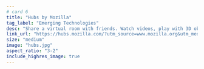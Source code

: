 ```yaml
---
# card 6
title: "Hubs by Mozilla"
tag_label: "Emerging Technologies"
desc: "Share a virtual room with friends. Watch videos, play with 3D objects, or just hang out."
link_url: "https://hubs.mozilla.com/?utm_source=www.mozilla.org&utm_medium=referral&utm_campaign=homepage&utm_content=card"
size: "medium"
image: "hubs.jpg"
aspect_ratio: "3-2"
include_highres_image: true
---
```

